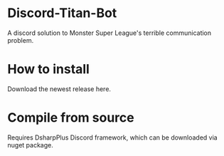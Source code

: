 # Discord-Titan-Bot
A discord solution to Monster Super League's terrible communication problem.

# How to install
Download the newest release here. 

# Compile from source
Requires DsharpPlus Discord framework, which can be downloaded via nuget package.
